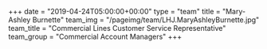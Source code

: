 +++
date = "2019-04-24T05:00:00+00:00"
type = "team"
title = "Mary-Ashley Burnette"
team_img = "/pageimg/team/LHJ.MaryAshleyBurnette.jpg"
team_title = "Commercial Lines Customer Service Representative"
team_group = "Commercial Account Managers"
+++